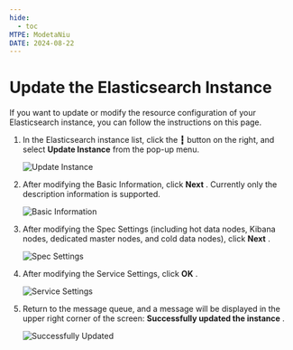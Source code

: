 ```yaml
---
hide:
  - toc
MTPE: ModetaNiu
DATE: 2024-08-22
---
```


# Update the Elasticsearch Instance

If you want to update or modify the resource configuration of your Elasticsearch instance, you can follow 
the instructions on this page.

1. In the Elasticsearch instance list, click the __┇__ button on the right, and select __Update Instance__ 
   from the pop-up menu.

    ![Update Instance](https://docs.daocloud.io/daocloud-docs-images/docs/en/docs/middleware/elasticsearch/images/update01.png)

2. After modifying the Basic Information, click __Next__ . Currently only the description information is supported.

    ![Basic Information](https://docs.daocloud.io/daocloud-docs-images/docs/en/docs/middleware/elasticsearch/images/update02.png)

3. After modifying the Spec Settings (including hot data nodes, Kibana nodes, dedicated master nodes, 
   and cold data nodes), click __Next__ .

    ![Spec Settings](https://docs.daocloud.io/daocloud-docs-images/docs/en/docs/middleware/elasticsearch/images/update03.png)

4. After modifying the Service Settings, click __OK__ .

    ![Service Settings](https://docs.daocloud.io/daocloud-docs-images/docs/en/docs/middleware/elasticsearch/images/update04.png)

5. Return to the message queue, and a message will be displayed in the upper right corner of the screen: __Successfully updated the instance__ .

    ![Successfully Updated](https://docs.daocloud.io/daocloud-docs-images/docs/en/docs/middleware/elasticsearch/images/update05.png)
